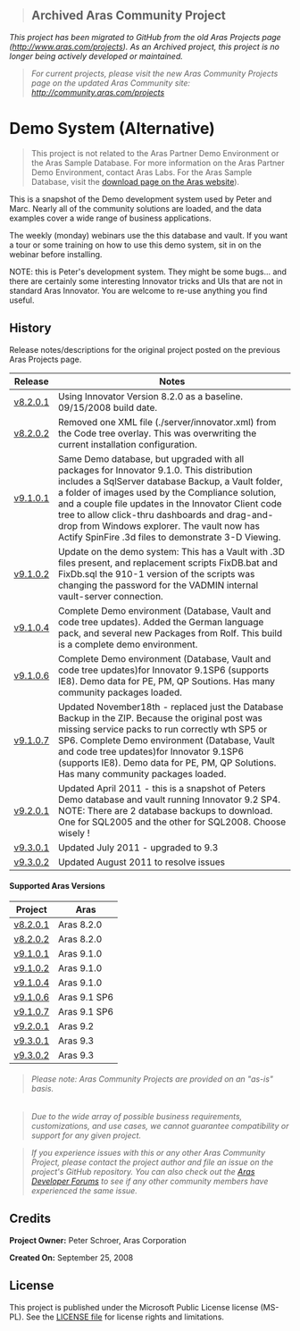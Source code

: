 >## Archived Aras Community Project
*This project has been migrated to GitHub from the old Aras Projects page (http://www.aras.com/projects). As an Archived project, this project is no longer being actively developed or maintained.*

>*For current projects, please visit the new Aras Community Projects page on the updated Aras Community site: http://community.aras.com/projects*

# Demo System (Alternative)

> This project is not related to the Aras Partner Demo Environment or the Aras Sample Database.
> For more information on the Aras Partner Demo Environment, contact Aras Labs. For the Aras Sample Database, visit the [download page on the Aras website](http://www.aras.com/support/sample-data/)).

This is a snapshot of the Demo development system used by Peter and Marc. Nearly all of the community solutions are loaded, and the data examples cover a wide range of business applications.

The weekly (monday) webinars use the this database and vault. If you want a tour or some training on how to use this demo system, sit in on the webinar before installing.

NOTE: this is Peter's development system. They might be some bugs... and there are certainly some interesting Innovator tricks and UIs that are not in standard Aras Innovator. You are welcome to re-use anything you find useful.

## History

Release notes/descriptions for the original project posted on the previous Aras Projects page.

Release | Notes
--------|--------
[v8.2.0.1](https://github.com/ArasLabs/alt-demo-system/releases/tag/v8.2.0.1) | Using Innovator Version 8.2.0 as a baseline. 09/15/2008 build date.
[v8.2.0.2](https://github.com/ArasLabs/alt-demo-system/releases/tag/v8.2.0.2) | Removed one XML file (./server/innovator.xml) from the Code tree overlay. This was overwriting the current installation configuration.
[v9.1.0.1](https://github.com/ArasLabs/alt-demo-system/releases/tag/v9.1.0.1) | Same Demo database, but upgraded with all packages for Innovator 9.1.0. This distribution includes a SqlServer database Backup, a Vault folder, a folder of images used by the Compliance solution, and a couple file updates in the Innovator Client code tree to allow click-thru dashboards and drag-and-drop from Windows explorer. The vault now has Actify SpinFire .3d files to demonstrate 3-D Viewing.
[v9.1.0.2](https://github.com/ArasLabs/alt-demo-system/releases/tag/v9.1.0.2) | Update on the demo system: This has a Vault with .3D files present, and replacement scripts FixDB.bat and FixDb.sql the 910-1 version of the scripts was changing the password for the VADMIN internal vault-server connection.
[v9.1.0.4](https://github.com/ArasLabs/alt-demo-system/releases/tag/v9.1.0.4) | Complete Demo environment (Database, Vault and code tree updates). Added the German language pack, and several new Packages from Rolf. This build is a complete demo environment.
[v9.1.0.6](https://github.com/ArasLabs/alt-demo-system/releases/tag/v9.1.0.6) | Complete Demo environment (Database, Vault and code tree updates)for Innovator 9.1SP6 (supports IE8). Demo data for PE, PM, QP Soutions. Has many community packages loaded.
[v9.1.0.7](https://github.com/ArasLabs/alt-demo-system/releases/tag/v9.1.0.7) | Updated November18th - replaced just the Database Backup in the ZIP. Because the original post was missing service packs to run correctly wth SP5 or SP6. Complete Demo environment (Database, Vault and code tree updates)for Innovator 9.1SP6 (supports IE8). Demo data for PE, PM, QP Solutions. Has many community packages loaded.
[v9.2.0.1](https://github.com/ArasLabs/alt-demo-system/releases/tag/v9.2.0.1) | Updated April 2011 - this is a snapshot of Peters Demo database and vault running Innovator 9.2 SP4. NOTE: There are 2 database backups to download. One for SQL2005 and the other for SQL2008. Choose wisely !
[v9.3.0.1](https://github.com/ArasLabs/alt-demo-system/releases/tag/v9.3.0.1) | Updated July 2011 - upgraded to 9.3
[v9.3.0.2](https://github.com/ArasLabs/alt-demo-system/releases/tag/v9.3.0.2) | Updated August 2011 to resolve issues

#### Supported Aras Versions

Project | Aras
--------|------
[v8.2.0.1](https://github.com/ArasLabs/alt-demo-system/releases/tag/v8.2.0.1) | Aras 8.2.0
[v8.2.0.2](https://github.com/ArasLabs/alt-demo-system/releases/tag/v8.2.0.2) | Aras 8.2.0
[v9.1.0.1](https://github.com/ArasLabs/alt-demo-system/releases/tag/v9.1.0.1) | Aras 9.1.0
[v9.1.0.2](https://github.com/ArasLabs/alt-demo-system/releases/tag/v9.1.0.2) | Aras 9.1.0
[v9.1.0.4](https://github.com/ArasLabs/alt-demo-system/releases/tag/v9.1.0.4) | Aras 9.1.0
[v9.1.0.6](https://github.com/ArasLabs/alt-demo-system/releases/tag/v9.1.0.6) | Aras 9.1 SP6
[v9.1.0.7](https://github.com/ArasLabs/alt-demo-system/releases/tag/v9.1.0.7) | Aras 9.1 SP6
[v9.2.0.1](https://github.com/ArasLabs/alt-demo-system/releases/tag/v9.2.0.1) | Aras 9.2
[v9.3.0.1](https://github.com/ArasLabs/alt-demo-system/releases/tag/v9.3.0.1) | Aras 9.3
[v9.3.0.2](https://github.com/ArasLabs/alt-demo-system/releases/tag/v9.3.0.2) | Aras 9.3

> ###### *Please note: Aras Community Projects are provided on an "as-is" basis.*

>*Due to the wide array of possible business requirements, customizations, and use cases, we cannot guarantee compatibility or support for any given project.*

>*If you experience issues with this or any other Aras Community Project, please contact the project author and file an issue on the project's GitHub repository. You can also check out the [Aras Developer Forums](http://community.aras.com/forums/) to see if any other community members have experienced the same issue.*

## Credits

**Project Owner:** Peter Schroer, Aras Corporation

**Created On:** September 25, 2008

## License

This project is published under the Microsoft Public License license (MS-PL). See the [LICENSE file](./LICENSE.md) for license rights and limitations.
